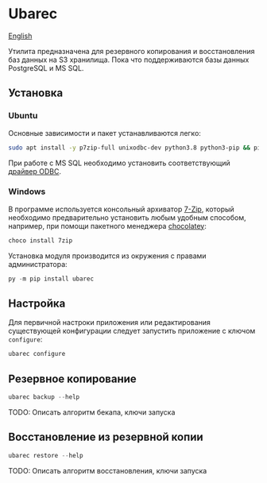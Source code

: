# Ubarec

[English](README.md)

Утилита предназначена для резервного копирования и восстановления баз данных на S3 хранилища. 
Пока что поддерживаются базы данных PostgreSQL и MS SQL.

## Установка

### Ubuntu

Основные зависимости и пакет устанавливаются легко:
```bash
sudo apt install -y p7zip-full unixodbc-dev python3.8 python3-pip && pip3 install ubarec
```

При работе с MS SQL необходимо установить соответствующий [драйвер ODBC](https://docs.microsoft.com/ru-ru/sql/connect/odbc/linux-mac/installing-the-microsoft-odbc-driver-for-sql-server).

### Windows

В программе используется консольный архиватор [7-Zip](https://www.7-zip.org/download.html), 
который необходимо предварительно установить любым удобным способом, например, при помощи
пакетного менеджера [chocolatey](https://chocolatey.org/):
```powershell
choco install 7zip 
```

Установка модуля производится из окружения с правами администратора:
```powershell
py -m pip install ubarec
```

## Настройка

Для первичной настроки приложения или редактирования существующей конфигурации следует запустить приложение
с ключом ```configure```:
```powershell
ubarec configure
```

## Резервное копирование

```powershell
ubarec backup --help
```
TODO: Описать алгоритм бекапа, ключи запуска

## Восстановление из резервной копии

```powershell
ubarec restore --help
```
TODO: Описать алгоритм восстановления, ключи запуска
